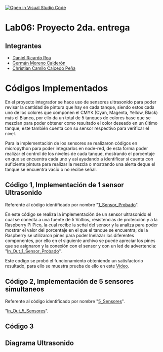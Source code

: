 [![Open in Visual Studio Code](https://classroom.github.com/assets/open-in-vscode-2e0aaae1b6195c2367325f4f02e2d04e9abb55f0b24a779b69b11b9e10269abc.svg)](https://classroom.github.com/online_ide?assignment_repo_id=19621453&assignment_repo_type=AssignmentRepo)
# Lab06: Proyecto 2da. entrega

## Integrantes
- [Daniel Ricardo Roa](https://github.com/DRRR555)
- [Germán Moreno Calderón](https://github.com/GerHub-blip)
- [Christian Camilo Caicedo Peña](https://github.com/ChristianCCaicedoP)
  
# Códigos Implementados
En el proyecto integrador se hace uso de sensores ultrasonido para poder revisar la cantidad de pintura que hay en cada tanque, siendo estos cada uno de los colores que componen el CMYK (Cyan, Magenta, Yellow, Black) más el Blanco, por ello da un total de 5 tanques de colores base que se mezclan para poder obtener como resultado el color deseado en un último tanque, este también cuenta con su sensor respectivo para verificar el nivel.

Para la implementación de los sensores se realizaron códigos en micropython para poder integrarlos en node-red, de esta forma poder realizar el control de los niveles de cada tanque, mostrando el porcentaje en que se encuentra cada uno y así ayudando a identificar si cuenta con suficiente pintura para realizar la mezcla o mostrando una alerta deque el tanque se encuentra vacío o no recibe señal.

## Código 1, Implementación de 1 sensor Ultrasonido
Referente al código identificado por nombre "[1_Sensor_Probado](https://github.com/ECCI-Sistemas-Digitales-3/lab06-proyecto-2da-entrega-g2/blob/af7a38a30919af737fd60ace09a22fc8ea263fd5/1_Sensor_Probado.py)".

En este código se realiza la implementación de un sensor ultrasonido el cual se conecta a una fuente de 5 Voltios, resistencias de protección y a la Raspberry Pi Pico, la cual recibe la señal del sensor y la analiza para poder mostrar el valor del porcentaje en el que el tanque se encuentra; de la Raspberry se utilizaron pines para poder lnelazar los diferentes componentes, por ello en el siguiente archivo se puede apreciar los pines que se asignaron y la conexión con el sensor y con un led de advertencia: "[In_Out_1_Sensor_Probado](https://github.com/ECCI-Sistemas-Digitales-3/lab06-proyecto-2da-entrega-g2/blob/af7a38a30919af737fd60ace09a22fc8ea263fd5/In_Out_1_Sensor_Probado.txt)".

Este código se probó el funcionamiento obteniendo un satisfactorio resultado, para ello se muestra prueba de ello en este [Video](https://youtube.com/shorts/C4vVS9Mlb_U?feature=share).



## Código 2, Implementación de 5 sensores simultaneos
Referente al código identificado por nombre "[5_Sensores](https://github.com/ECCI-Sistemas-Digitales-3/lab06-proyecto-2da-entrega-g2/blob/af7a38a30919af737fd60ace09a22fc8ea263fd5/5_sensores.py)".

"[In_Out_5_Sensores](https://github.com/ECCI-Sistemas-Digitales-3/lab06-proyecto-2da-entrega-g2/blob/af7a38a30919af737fd60ace09a22fc8ea263fd5/In_Out_5_Sensores.txt)".

## Código 3

## Diagrama Ultrasonido
